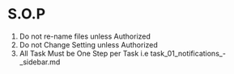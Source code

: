 # S.O.P

1. Do not re-name files unless Authorized
2. Do not Change Setting unless Authorized
2. All Task Must be One Step per Task i.e task_01_notifications_-_sidebar.md
